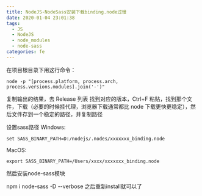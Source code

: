 ```yaml
---
title: NodeJS-NodeSass安装下载binding.node过慢
date: 2020-01-04 23:01:38
tags:
  - JS
  - NodeJS
  - node_modules
  - node-sass 
categories: fe
---
```

在项目根目录下用这行命令：
```
node -p "[process.platform, process.arch, process.versions.modules].join('-')"
```

复制输出的结果，去 Release 列表 找到对应的版本，Ctrl+F 粘贴，找到那个文件，下载（必要的时候挂代理，浏览器下载通常都比 node 下载更快更稳定），然后文件存到一个稳定的路径，并复制路径

设置sass路径
Windows:
```
set SASS_BINARY_PATH=D:/nodejs/.nodes/xxxxxxx_binding.node
```
MacOS:
```
export SASS_BINARY_PATH=/Users/xxxx/xxxxxxx_binding.node
```
然后安装node-sass模块

npm i node-sass -D --verbose
之后重新install就可以了